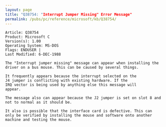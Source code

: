 ```yaml
---
layout: page
title: "Q38754: "Interrupt Jumper Missing" Error Message"
permalink: /pubs/pc/reference/microsoft/kb/Q38754/
---
```


	Article: Q38754
	Product: Microsoft C
	Version(s): 1.00
	Operating System: MS-DOS
	Flags: ENDUSER |
	Last Modified: 6-DEC-1988
	
	The "Interrupt jumper missing" message can appear when installing the
	driver on a bus mouse. This can be caused by several things.
	
	It frequently appears because the interrupt selected on the
	J4 jumper is conflicting with existing hardware. If the
	IRQ vector is being used by anything else this message will
	appear.
	
	The message also can appear because the J2 jumper is set on slot 8 and
	not to normal as it should be.
	
	It also is possible that the interface card is defective. This can
	only be verified by installing the mouse and software onto another
	machine and testing the mouse.
